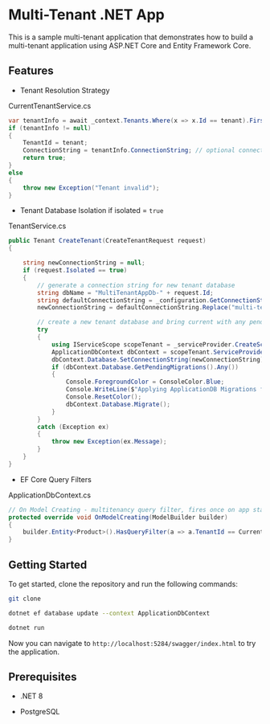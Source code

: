 # Multi-Tenant .NET App

This is a sample multi-tenant application that demonstrates how to build a multi-tenant application using ASP.NET Core and Entity Framework Core.

## Features

- Tenant Resolution Strategy

CurrentTenantService.cs
```cs
var tenantInfo = await _context.Tenants.Where(x => x.Id == tenant).FirstOrDefaultAsync(); // check if tenant exists
if (tenantInfo != null)
{
    TenantId = tenant;
    ConnectionString = tenantInfo.ConnectionString; // optional connection string per tenant (can be null to use default database)
    return true;
}
else
{
    throw new Exception("Tenant invalid"); 
}
```

- Tenant Database Isolation if isolated = `true`

TenantService.cs
```cs
public Tenant CreateTenant(CreateTenantRequest request)
{

    string newConnectionString = null;
    if (request.Isolated == true)
    {
        // generate a connection string for new tenant database
        string dbName = "MultiTenantAppDb-" + request.Id;
        string defaultConnectionString = _configuration.GetConnectionString("DefaultConnection");
        newConnectionString = defaultConnectionString.Replace("multi-tenant", dbName);

        // create a new tenant database and bring current with any pending migrations from ApplicationDbContext
        try
        {
            using IServiceScope scopeTenant = _serviceProvider.CreateScope();
            ApplicationDbContext dbContext = scopeTenant.ServiceProvider.GetRequiredService<ApplicationDbContext>();
            dbContext.Database.SetConnectionString(newConnectionString);
            if (dbContext.Database.GetPendingMigrations().Any())
            {
                Console.ForegroundColor = ConsoleColor.Blue;
                Console.WriteLine($"Applying ApplicationDB Migrations for New '{request.Id}' tenant.");
                Console.ResetColor();
                dbContext.Database.Migrate();
            }
        }
        catch (Exception ex)
        {
            throw new Exception(ex.Message);
        }
    }
}
```

- EF Core Query Filters

ApplicationDbContext.cs
```cs
// On Model Creating - multitenancy query filter, fires once on app start
protected override void OnModelCreating(ModelBuilder builder)
{
    builder.Entity<Product>().HasQueryFilter(a => a.TenantId == CurrentTenantId);
}
```

## Getting Started

To get started, clone the repository and run the following commands:

```bash
git clone
```

```bash
dotnet ef database update --context ApplicationDbContext
```

```bash
dotnet run
```

Now you can navigate to `http://localhost:5284/swagger/index.html` to try the application.

## Prerequisites

- .NET 8

- PostgreSQL
